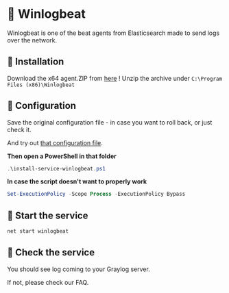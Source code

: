 # 🐃 Winlogbeat

Winlogbeat is one of the beat agents from Elasticsearch made to send logs over the network. 

## 🍅 Installation

Download the x64 agent.ZIP from [here](https://www.elastic.co/fr/downloads/beats/winlogbeat) !
Unzip the archive under `C:\Program Files (x86)\Winlogbeat`

## 🥔 Configuration

Save the original configuration file - in case you want to roll back, or just check it.

And try out [that configuration file](winlogbeat.yml).

**Then open a PowerShell in that folder**
```PowerShell
.\install-service-winlogbeat.ps1
```

**In case the script doesn't want to properly work**
```PowerShell
Set-ExecutionPolicy -Scope Process -ExecutionPolicy Bypass
```
## 🌽 Start the service

```cmd
net start winlogbeat
```

## 🧄 Check the service

You should see log coming to your Graylog server.

If not, please check our FAQ.